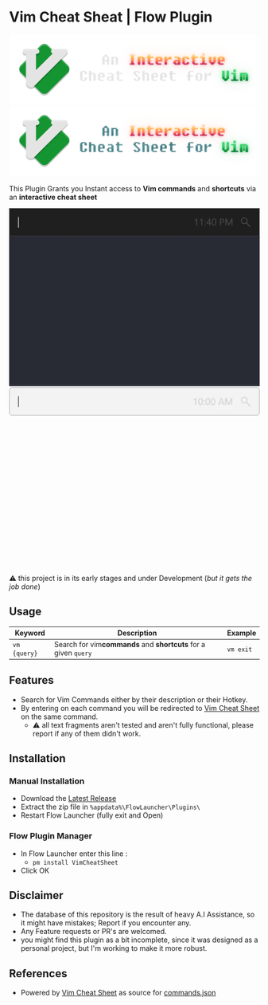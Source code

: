 # Vim Cheat Sheat | Flow Plugin

![dark-cover](https://github.com/MoAlSeifi/Flow.Launcher.Plugin.VimCheatSheet/blob/main/src/readme/Dark-Cover.png#gh-dark-mode-only)
![light-cover](https://github.com/MoAlSeifi/Flow.Launcher.Plugin.VimCheatSheet/blob/main/src/readme/Light-Cover.png#gh-light-mode-only)

This Plugin Grants you Instant access to **Vim commands** and **shortcuts** via an **interactive cheat sheet**

![dark-demo](https://github.com/MoAlSeifi/Flow.Launcher.Plugin.VimCheatSheet/blob/main/src/readme/dark-demo.gif#gh-dark-mode-only)
![light-demo](https://github.com/MoAlSeifi/Flow.Launcher.Plugin.VimCheatSheet/blob/main/src/readme/light-demo.gif#gh-light-mode-only)

⚠ this project is in its early stages and under Development (*but it gets the job done*)

## Usage

| Keyword        | Description                                                                    | Example     |
| -------------- | ------------------------------------------------------------------------------ | ----------- |
| ``vm {query}`` | Search for vim**commands** and **shortcuts** for a given `query` | `vm exit` |

## Features

* Search for Vim Commands either by their description or their Hotkey.
* By entering on each command you will be redirected to [Vim Cheat Sheet](https://vim.rtorr.com/ "rtorr website") on the same command.
  * ⚠ all text fragments aren't tested and aren't fully functional, please report if any of them didn't work.

## Installation

### Manual Installation

* Download the [Latest Release](https://github.com/MoAlSeifi/Flow.Launcher.Plugin.VimCheatSheet/releases/latest)
* Extract the zip file in `%appdata%\FlowLauncher\Plugins\`
* Restart Flow Launcher (fully exit and Open)

### Flow Plugin Manager

* In Flow Launcher enter this line :
  * `pm install VimCheatSheet`
* Click OK

## Disclaimer

* The database of this repository is the result of heavy A.I Assistance, so it might have mistakes; Report if you encounter any.
* Any Feature requests or PR's are welcomed.
* you might find this plugin as a bit incomplete, since it was designed as a personal project, but I'm working to make it more robust.

## References

- Powered by [Vim Cheat Sheet](https://vim.rtorr.com/ "rtorr website") as source for [commands.json](https://github.com/MoAlSeifi/Flow.Launcher.Plugin.VimCheatSheet/blob/main/db/commands.json "commands json database")
